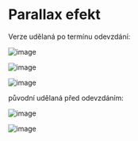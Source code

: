 # Parallax efekt 

Verze udělaná po termínu odevzdání:

![image](https://user-images.githubusercontent.com/93346591/145683129-ae53b2c1-495f-48aa-a6ef-16ab7244921c.png)

![image](https://user-images.githubusercontent.com/93346591/145683142-8e162408-c877-4c2a-b040-68c8b50cb277.png)

![image](https://user-images.githubusercontent.com/93346591/145683161-f9a0e99d-41b9-46eb-87e8-198e3e4fd2d7.png)


původní udělaná před odevzdáním:

![image](https://user-images.githubusercontent.com/93346591/145462645-3bc4f11c-1ea4-4c0c-863b-89b847d56c7c.png)

![image](https://user-images.githubusercontent.com/93346591/145462677-ef8417c3-6ff0-4351-8694-e487f1639066.png)
